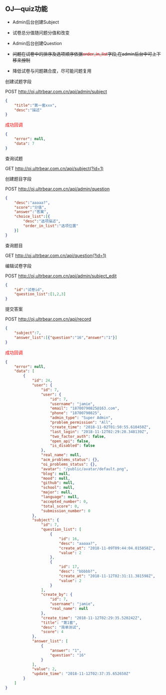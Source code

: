 ## OJ—quiz功能

- Admin后台创建Subject
- 试卷总分值随问题分值和改变
- Admin后台创建Question
- ~~问题在试卷中的排序及选项顺序依据<font color=red>order_in_list</font>字段,在admin后台中可上下移来控制~~

- 降低试卷与问题耦合度，尽可能问题复用

创建试题字段

POST  http://oj.ultrbear.com.cn/api/admin/subject

```json
{
    "title":"第一套xxx",
    "desc":"描述"
}
```

<font color=red>成功回调</font>

```json
{
    "error": null,
    "data": 7
}
```



查询试题

GET http://oj.ultrbear.com.cn/api/subject(?id=1)

创建题目字段

POST  http://oj.ultrbear.com.cn/api/admin/question

```json
{
    "desc":"aaaaa?",
    "score":"分值",
    "answer":"答案",
    "choice_list":[{
        "desc":"选项描述",
        "order_in_list":"选项位置"
    }]	
}
```

查询题目

GET  http://oj.ultrbear.com.cn/api/question(?id=1)

编辑试卷字段

POST  http://oj.ultrbear.com.cn/api/admin/subject_edit

```json
{
    "id":"试卷id",
    "question_list":[1,2,3]
}
```



提交答案

POST  http://oj.ultrbear.com.cn/api/record

```json
{
	"subject":7,
	"answer_list":[{"question":"16","answer":"1"}]
}
```

<font color=red>成功回调</font>

```json
{
    "error": null,
    "data": [
        {
            "id": 24,
            "user": {
                "id": 7,
                "user": {
                    "id": 7,
                    "username": "jamie",
                    "email": "18700790825@163.com",
                    "phone": "18700790825",
                    "admin_type": "Super Admin",
                    "problem_permission": "All",
                    "create_time": "2018-11-02T01:50:55.610450Z",
                    "last_login": "2018-11-12T02:29:20.348139Z",
                    "two_factor_auth": false,
                    "open_api": false,
                    "is_disabled": false
                },
                "real_name": null,
                "acm_problems_status": {},
                "oi_problems_status": {},
                "avatar": "/public/avatar/default.png",
                "blog": null,
                "mood": null,
                "github": null,
                "school": null,
                "major": null,
                "language": null,
                "accepted_number": 0,
                "total_score": 0,
                "submission_number": 0
            },
            "subject": {
                "id": 7,
                "question_list": [
                    {
                        "id": 16,
                        "desc": "aaaaa?",
                        "create_at": "2018-11-09T09:44:04.015858Z",
                        "value": 2
                    },
                    {
                        "id": 17,
                        "desc": "bbbbb?",
                        "create_at": "2018-11-12T02:31:11.381598Z",
                        "value": 2
                    }
                ],
                "create_by": {
                    "id": 7,
                    "username": "jamie",
                    "real_name": null
                },
                "create_time": "2018-11-12T02:29:35.520242Z",
                "title": "第1套",
                "desc": "简单测试",
                "score": 4
            },
            "answer_list": [
                {
                    "answer": "1",
                    "question": "16"
                }
            ],
            "value": 2,
            "update_time": "2018-11-12T02:37:35.652650Z"
        }
    ]
}
```

